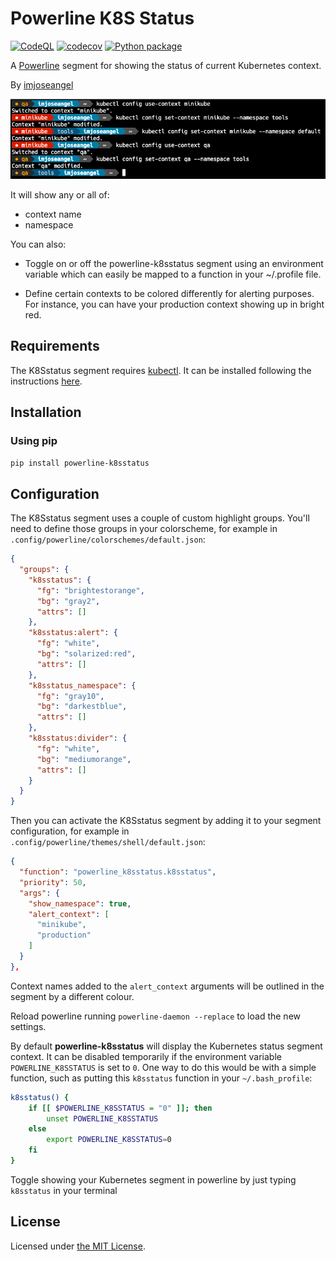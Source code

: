 # Powerline K8S Status

[![CodeQL](https://github.com/imjoseangel/powerline-k8sstatus/workflows/CodeQL/badge.svg)](https://github.com/imjoseangel/powerline-k8sstatus/security/code-scanning) [![codecov](https://codecov.io/gh/imjoseangel/powerline-k8sstatus/branch/devel/graph/badge.svg)](https://codecov.io/gh/imjoseangel/powerline-k8sstatus) [![Python package](https://github.com/imjoseangel/powerline-k8sstatus/workflows/Python%20package/badge.svg)](https://pypi.org/project/powerline-k8sstatus)

A [Powerline][1] segment for showing the status of current Kubernetes context.

By [imjoseangel][2]

![screenshot][4]

It will show any or all of:

* context name
* namespace

You can also:

* Toggle on or off the powerline-k8sstatus segment using an environment variable which can easily be mapped to a function in your ~/.profile file.

* Define certain contexts to be colored differently for alerting purposes. For instance, you can have your production context showing up in bright red.

## Requirements

The K8Sstatus segment requires [kubectl][5]. It can be installed following the instructions [here][6].

## Installation

### Using pip

```txt
pip install powerline-k8sstatus
```

## Configuration

The K8Sstatus segment uses a couple of custom highlight groups. You'll need to define those groups in your colorscheme,
for example in `.config/powerline/colorschemes/default.json`:

```json
{
  "groups": {
    "k8sstatus": {
      "fg": "brightestorange",
      "bg": "gray2",
      "attrs": []
    },
    "k8sstatus:alert": {
      "fg": "white",
      "bg": "solarized:red",
      "attrs": []
    },
    "k8sstatus_namespace": {
      "fg": "gray10",
      "bg": "darkestblue",
      "attrs": []
    },
    "k8sstatus:divider": {
      "fg": "white",
      "bg": "mediumorange",
      "attrs": []
    }
  }
}
```

Then you can activate the K8Sstatus segment by adding it to your segment configuration,
for example in `.config/powerline/themes/shell/default.json`:

```json
{
  "function": "powerline_k8sstatus.k8sstatus",
  "priority": 50,
  "args": {
    "show_namespace": true,
    "alert_context": [
      "minikube",
      "production"
    ]
  }
},
```

Context names added to the `alert_context` arguments will be outlined in the segment by a different colour.

Reload powerline running `powerline-daemon --replace` to load the new settings.

By default **powerline-k8sstatus** will display the Kubernetes status segment context. It can be disabled temporarily if the environment variable `POWERLINE_K8SSTATUS` is set to `0`. One way to do this would be with a simple function, such as putting this `k8sstatus` function in your `~/.bash_profile`:

```bash
k8sstatus() {
    if [[ $POWERLINE_K8SSTATUS = "0" ]]; then
        unset POWERLINE_K8SSTATUS
    else
        export POWERLINE_K8SSTATUS=0
    fi
}
```

Toggle showing your Kubernetes segment in powerline by just typing `k8sstatus` in your terminal

## License

Licensed under [the MIT License][3].

[1]: https://powerline.readthedocs.org/en/master/
[2]: https://imjoseangel.github.io
[3]: https://github.com/imjoseangel/powerline-k8sstatus/blob/devel/LICENSE
[4]: https://raw.githubusercontent.com/imjoseangel/powerline-k8sstatus/devel/screenshot.png
[5]: https://kubernetes.io/docs/reference/kubectl/overview/
[6]: https://kubernetes.io/docs/tasks/tools/install-kubectl/

